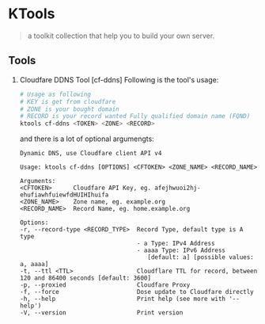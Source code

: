 # KTools

> a toolkit collection that help you to build your own server.

## Tools

1. Cloudfare DDNS Tool [cf-ddns]
   Following is the tool's usage:
   ```bash
   # Usage as following
   # KEY is get from cloudfare
   # ZONE is your bought domain
   # RECORD is your record wanted Fully qualified domain name (FQND)
   ktools cf-ddns <TOKEN> <ZONE> <RECORD>
   ```
   and there is a lot of optional argumengts:
   ```
   Dynamic DNS, use Cloudfare client API v4

   Usage: ktools cf-ddns [OPTIONS] <CFTOKEN> <ZONE_NAME> <RECORD_NAME>

   Arguments:
   <CFTOKEN>      Cloudfare API Key, eg. afejhwuoi2hj-ehufiawhfuiewfdHUIHIhuifa
   <ZONE_NAME>    Zone name, eg. example.org
   <RECORD_NAME>  Record Name, eg. home.example.org

   Options:
   -r, --record-type <RECORD_TYPE>  Record Type, default type is A type
                                    - a Type: IPv4 Address
                                    - aaaa Type: IPv6 Address
                                       [default: a] [possible values: a, aaaa]
   -t, --ttl <TTL>                  Cloudflare TTL for record, between 120 and 86400 seconds [default: 3600]
   -p, --proxied                    Cloudfare Proxy
   -f, --force                      Dose update to Cloudfare directly
   -h, --help                       Print help (see more with '--help')
   -V, --version                    Print version
   ```